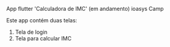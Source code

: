 App flutter 'Calculadora de IMC' (em andamento) ioasys Camp

Este app contém duas telas:
1. Tela de login
2. Tela para calcular IMC


